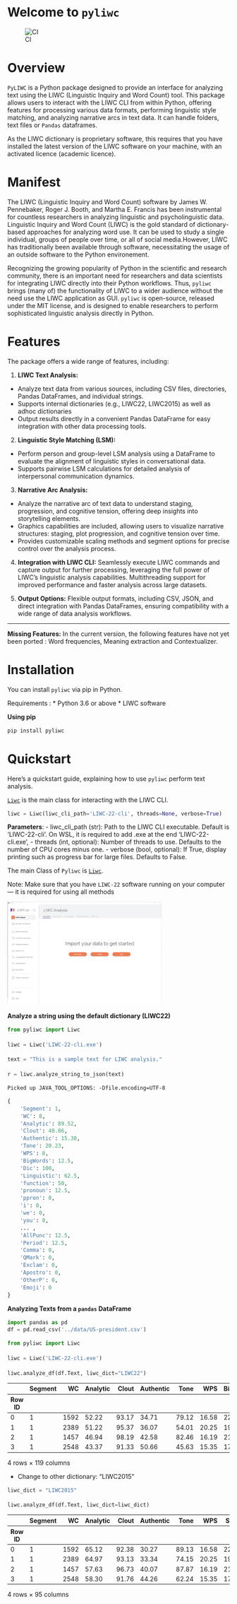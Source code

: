 # Welcome to `pyliwc`


<!-- WARNING: THIS FILE WAS AUTOGENERATED! DO NOT EDIT! -->

<figure>
<img
src="https://github.com/camille1/pyliwc/actions/workflows/test.yaml/badge.svg"
alt="CI" />
<figcaption aria-hidden="true">CI</figcaption>
</figure>

# Overview

`PyLIWC` is a Python package designed to provide an interface for
analyzing text using the LIWC (Linguistic Inquiry and Word Count) tool.
This package allows users to interact with the LIWC CLI from within
Python, offering features for processing various data formats,
performing linguistic style matching, and analyzing narrative arcs in
text data. It can handle folders, text files or `Pandas` dataframes.

As the LIWC dictionary is proprietary software, this requires that you
have installed the latest version of the LIWC software on your machine,
with an activated licence (academic licence).

# Manifest

The LIWC (Linguistic Inquiry and Word Count) software by James W.
Pennebaker, Roger J. Booth, and Martha E. Francis has been instrumental
for countless researchers in analyzing linguistic and psycholinguistic
data. Linguistic Inquiry and Word Count (LIWC) is the gold standard of
dictionary-based approaches for analyzing word use. It can be used to
study a single individual, groups of people over time, or all of social
media.However, LIWC has traditionally been available through software,
necessitating the usage of an outside software to the Python
environement.

Recognizing the growing popularity of Python in the scientific and
research community, there is an important need for researchers and data
scientists for integrating LIWC directly into their Python workflows.
Thus, `pyliwc` brings (many of) the functionality of LIWC to a wider
audience without the need use the LIWC application as GUI. `pyliwc` is
open-source, released under the MIT license, and is designed to enable
researchers to perform sophisticated linguistic analysis directly in
Python.

# Features

The package offers a wide range of features, including:

1.  **LIWC Text Analysis:**

- Analyze text data from various sources, including CSV files,
  directories, Pandas DataFrames, and individual strings.
- Supports internal dictionaries (e.g., LIWC22, LIWC2015) as well as
  adhoc dictionaries
- Output results directly in a convenient Pandas DataFrame for easy
  integration with other data processing tools.

2.  **Linguistic Style Matching (LSM):**

- Perform person and group-level LSM analysis using a DataFrame to
  evaluate the alignment of linguistic styles in conversational data.
- Supports pairwise LSM calculations for detailed analysis of
  interpersonal communication dynamics.

3.  **Narrative Arc Analysis:**

- Analyze the narrative arc of text data to understand staging,
  progression, and cognitive tension, offering deep insights into
  storytelling elements.
- Graphics capabilities are included, allowing users to visualize
  narrative structures: staging, plot progression, and cognitive tension
  over time.
- Provides customizable scaling methods and segment options for precise
  control over the analysis process.

4.  **Integration with LIWC CLI:** Seamlessly execute LIWC commands and
    capture output for further processing, leveraging the full power of
    LIWC’s linguistic analysis capabilities. Multithreading support for
    improved performance and faster analysis across large datasets.

5.  **Output Options:** Flexible output formats, including CSV, JSON,
    and direct integration with Pandas DataFrames, ensuring
    compatibility with a wide range of data analysis workflows.

------------------------------------------------------------------------

**Missing Features:** In the current version, the following features
have not yet been ported : Word frequencies, Meaning extraction and
Contextualizer.

# Installation

You can install `pyliwc` via pip in Python.

Requirements : \* Python 3.6 or above \* LIWC software

**Using pip**

``` sh
pip install pyliwc
```

# Quickstart

Here’s a quickstart guide, explaining how to use `pyliwc` perform text
analysis.

[`Liwc`](https://camillelacan.github.io/pyliwc/core.html#liwc) is the
main class for interacting with the LIWC CLI.

``` python
liwc = Liwc(liwc_cli_path='LIWC-22-cli', threads=None, verbose=True) 
```

**Parameters**: - liwc_cli_path (str): Path to the LIWC CLI executable.
Default is ‘LIWC-22-cli’. On WSL, it is required to add .exe at the end
‘LIWC-22-cli.exe’, - threads (int, optional): Number of threads to use.
Defaults to the number of CPU cores minus one. - verbose (bool,
optional): If True, display printing such as progress bar for large
files. Defaults to False.

The main Class of `Pyliwc` is
[`Liwc`](https://camillelacan.github.io/pyliwc/core.html#liwc).

<div class="alert alert-info">

Note: Make sure that you have `LIWC-22` software running on your
computer — it is required for using all methods

</div>

<!-- ![liwc22_interface.jpg](images/liwc22_interface.jpg) -->

<img src="./nbs/images/liwc22_interface.jpg" width="350">

**Analyze a string using the default dictionary (LIWC22)**

``` python
from pyliwc import Liwc

liwc = Liwc('LIWC-22-cli.exe')

text = "This is a sample text for LIWC analysis."

r = liwc.analyze_string_to_json(text)
```

    Picked up JAVA_TOOL_OPTIONS: -Dfile.encoding=UTF-8

``` python
{
    'Segment': 1,
    'WC': 8,
    'Analytic': 89.52,
    'Clout': 40.06,
    'Authentic': 15.38,
    'Tone': 20.23,
    'WPS': 8,
    'BigWords': 12.5,
    'Dic': 100,
    'Linguistic': 62.5,
    'function': 50,
    'pronoun': 12.5,
    'ppron': 0,
    'i': 0,
    'we': 0,
    'you': 0,
    ... ,
    'AllPunc': 12.5,
    'Period': 12.5,
    'Comma': 0,
    'QMark': 0,
    'Exclam': 0,
    'Apostro': 0,
    'OtherP': 0,
    'Emoji': 0
}

```

**Analyzing Texts from a `pandas` DataFrame**

``` python
import pandas as pd
df = pd.read_csv('../data/US-president.csv')
```

``` python
from pyliwc import Liwc

liwc = Liwc('LIWC-22-cli.exe')

liwc.analyze_df(df.Text, liwc_dict="LIWC22")
```

<div>
<style scoped>
    .dataframe tbody tr th:only-of-type {
        vertical-align: middle;
    }
&#10;    .dataframe tbody tr th {
        vertical-align: top;
    }
&#10;    .dataframe thead th {
        text-align: right;
    }
</style>

<table class="dataframe" data-quarto-postprocess="true" data-border="1">
<thead>
<tr class="header" style="text-align: right;">
<th data-quarto-table-cell-role="th"></th>
<th data-quarto-table-cell-role="th">Segment</th>
<th data-quarto-table-cell-role="th">WC</th>
<th data-quarto-table-cell-role="th">Analytic</th>
<th data-quarto-table-cell-role="th">Clout</th>
<th data-quarto-table-cell-role="th">Authentic</th>
<th data-quarto-table-cell-role="th">Tone</th>
<th data-quarto-table-cell-role="th">WPS</th>
<th data-quarto-table-cell-role="th">BigWords</th>
<th data-quarto-table-cell-role="th">Dic</th>
<th data-quarto-table-cell-role="th">Linguistic</th>
<th data-quarto-table-cell-role="th">...</th>
<th data-quarto-table-cell-role="th">nonflu</th>
<th data-quarto-table-cell-role="th">filler</th>
<th data-quarto-table-cell-role="th">AllPunc</th>
<th data-quarto-table-cell-role="th">Period</th>
<th data-quarto-table-cell-role="th">Comma</th>
<th data-quarto-table-cell-role="th">QMark</th>
<th data-quarto-table-cell-role="th">Exclam</th>
<th data-quarto-table-cell-role="th">Apostro</th>
<th data-quarto-table-cell-role="th">OtherP</th>
<th data-quarto-table-cell-role="th">Emoji</th>
</tr>
<tr class="odd">
<th data-quarto-table-cell-role="th">Row ID</th>
<th data-quarto-table-cell-role="th"></th>
<th data-quarto-table-cell-role="th"></th>
<th data-quarto-table-cell-role="th"></th>
<th data-quarto-table-cell-role="th"></th>
<th data-quarto-table-cell-role="th"></th>
<th data-quarto-table-cell-role="th"></th>
<th data-quarto-table-cell-role="th"></th>
<th data-quarto-table-cell-role="th"></th>
<th data-quarto-table-cell-role="th"></th>
<th data-quarto-table-cell-role="th"></th>
<th data-quarto-table-cell-role="th"></th>
<th data-quarto-table-cell-role="th"></th>
<th data-quarto-table-cell-role="th"></th>
<th data-quarto-table-cell-role="th"></th>
<th data-quarto-table-cell-role="th"></th>
<th data-quarto-table-cell-role="th"></th>
<th data-quarto-table-cell-role="th"></th>
<th data-quarto-table-cell-role="th"></th>
<th data-quarto-table-cell-role="th"></th>
<th data-quarto-table-cell-role="th"></th>
<th data-quarto-table-cell-role="th"></th>
</tr>
</thead>
<tbody>
<tr class="odd">
<td data-quarto-table-cell-role="th">0</td>
<td>1</td>
<td>1592</td>
<td>52.22</td>
<td>93.17</td>
<td>34.71</td>
<td>79.12</td>
<td>16.58</td>
<td>22.49</td>
<td>91.21</td>
<td>66.46</td>
<td>...</td>
<td>0</td>
<td>0</td>
<td>14.20</td>
<td>5.97</td>
<td>6.53</td>
<td>0.06</td>
<td>0</td>
<td>0.63</td>
<td>1.01</td>
<td>0</td>
</tr>
<tr class="even">
<td data-quarto-table-cell-role="th">1</td>
<td>1</td>
<td>2389</td>
<td>51.22</td>
<td>95.37</td>
<td>36.07</td>
<td>54.01</td>
<td>20.25</td>
<td>19.21</td>
<td>90.37</td>
<td>68.48</td>
<td>...</td>
<td>0</td>
<td>0</td>
<td>12.98</td>
<td>5.11</td>
<td>6.20</td>
<td>0.00</td>
<td>0</td>
<td>0.54</td>
<td>1.13</td>
<td>0</td>
</tr>
<tr class="odd">
<td data-quarto-table-cell-role="th">2</td>
<td>1</td>
<td>1457</td>
<td>46.94</td>
<td>98.19</td>
<td>42.58</td>
<td>82.46</td>
<td>16.19</td>
<td>21.89</td>
<td>91.08</td>
<td>66.78</td>
<td>...</td>
<td>0</td>
<td>0</td>
<td>15.31</td>
<td>6.18</td>
<td>7.28</td>
<td>0.00</td>
<td>0</td>
<td>0.75</td>
<td>1.10</td>
<td>0</td>
</tr>
<tr class="even">
<td data-quarto-table-cell-role="th">3</td>
<td>1</td>
<td>2548</td>
<td>43.37</td>
<td>91.33</td>
<td>50.66</td>
<td>45.63</td>
<td>15.35</td>
<td>17.39</td>
<td>93.21</td>
<td>71.15</td>
<td>...</td>
<td>0</td>
<td>0</td>
<td>19.66</td>
<td>6.28</td>
<td>9.11</td>
<td>0.39</td>
<td>0</td>
<td>1.69</td>
<td>2.20</td>
<td>0</td>
</tr>
</tbody>
</table>

<p>4 rows × 119 columns</p>
</div>

- Change to other dictionary: “LIWC2015”

``` python
liwc_dict = "LIWC2015" 

liwc.analyze_df(df.Text, liwc_dict=liwc_dict)
```

<div>
<style scoped>
    .dataframe tbody tr th:only-of-type {
        vertical-align: middle;
    }
&#10;    .dataframe tbody tr th {
        vertical-align: top;
    }
&#10;    .dataframe thead th {
        text-align: right;
    }
</style>

<table class="dataframe" data-quarto-postprocess="true" data-border="1">
<thead>
<tr class="header" style="text-align: right;">
<th data-quarto-table-cell-role="th"></th>
<th data-quarto-table-cell-role="th">Segment</th>
<th data-quarto-table-cell-role="th">WC</th>
<th data-quarto-table-cell-role="th">Analytic</th>
<th data-quarto-table-cell-role="th">Clout</th>
<th data-quarto-table-cell-role="th">Authentic</th>
<th data-quarto-table-cell-role="th">Tone</th>
<th data-quarto-table-cell-role="th">WPS</th>
<th data-quarto-table-cell-role="th">Sixltr</th>
<th data-quarto-table-cell-role="th">Dic</th>
<th data-quarto-table-cell-role="th">function</th>
<th data-quarto-table-cell-role="th">...</th>
<th data-quarto-table-cell-role="th">Colon</th>
<th data-quarto-table-cell-role="th">SemiC</th>
<th data-quarto-table-cell-role="th">QMark</th>
<th data-quarto-table-cell-role="th">Exclam</th>
<th data-quarto-table-cell-role="th">Dash</th>
<th data-quarto-table-cell-role="th">Quote</th>
<th data-quarto-table-cell-role="th">Apostro</th>
<th data-quarto-table-cell-role="th">Parenth</th>
<th data-quarto-table-cell-role="th">OtherP</th>
<th data-quarto-table-cell-role="th">Emoji</th>
</tr>
<tr class="odd">
<th data-quarto-table-cell-role="th">Row ID</th>
<th data-quarto-table-cell-role="th"></th>
<th data-quarto-table-cell-role="th"></th>
<th data-quarto-table-cell-role="th"></th>
<th data-quarto-table-cell-role="th"></th>
<th data-quarto-table-cell-role="th"></th>
<th data-quarto-table-cell-role="th"></th>
<th data-quarto-table-cell-role="th"></th>
<th data-quarto-table-cell-role="th"></th>
<th data-quarto-table-cell-role="th"></th>
<th data-quarto-table-cell-role="th"></th>
<th data-quarto-table-cell-role="th"></th>
<th data-quarto-table-cell-role="th"></th>
<th data-quarto-table-cell-role="th"></th>
<th data-quarto-table-cell-role="th"></th>
<th data-quarto-table-cell-role="th"></th>
<th data-quarto-table-cell-role="th"></th>
<th data-quarto-table-cell-role="th"></th>
<th data-quarto-table-cell-role="th"></th>
<th data-quarto-table-cell-role="th"></th>
<th data-quarto-table-cell-role="th"></th>
<th data-quarto-table-cell-role="th"></th>
</tr>
</thead>
<tbody>
<tr class="odd">
<td data-quarto-table-cell-role="th">0</td>
<td>1</td>
<td>1592</td>
<td>65.12</td>
<td>92.38</td>
<td>30.27</td>
<td>89.13</td>
<td>16.58</td>
<td>22.49</td>
<td>89.38</td>
<td>53.33</td>
<td>...</td>
<td>0.38</td>
<td>0.38</td>
<td>0.06</td>
<td>0</td>
<td>0.00</td>
<td>0.25</td>
<td>0.63</td>
<td>0</td>
<td>0.00</td>
<td>0</td>
</tr>
<tr class="even">
<td data-quarto-table-cell-role="th">1</td>
<td>1</td>
<td>2389</td>
<td>64.97</td>
<td>93.13</td>
<td>33.34</td>
<td>74.15</td>
<td>20.25</td>
<td>19.21</td>
<td>87.57</td>
<td>55.04</td>
<td>...</td>
<td>0.13</td>
<td>0.21</td>
<td>0.00</td>
<td>0</td>
<td>0.63</td>
<td>0.08</td>
<td>0.54</td>
<td>0</td>
<td>0.08</td>
<td>0</td>
</tr>
<tr class="odd">
<td data-quarto-table-cell-role="th">2</td>
<td>1</td>
<td>1457</td>
<td>57.63</td>
<td>96.73</td>
<td>40.07</td>
<td>87.87</td>
<td>16.19</td>
<td>21.89</td>
<td>87.99</td>
<td>53.12</td>
<td>...</td>
<td>0.55</td>
<td>0.34</td>
<td>0.00</td>
<td>0</td>
<td>0.07</td>
<td>0.14</td>
<td>0.75</td>
<td>0</td>
<td>0.00</td>
<td>0</td>
</tr>
<tr class="even">
<td data-quarto-table-cell-role="th">3</td>
<td>1</td>
<td>2548</td>
<td>58.30</td>
<td>91.76</td>
<td>44.26</td>
<td>62.24</td>
<td>15.35</td>
<td>17.39</td>
<td>90.07</td>
<td>55.42</td>
<td>...</td>
<td>0.90</td>
<td>0.39</td>
<td>0.39</td>
<td>0</td>
<td>0.16</td>
<td>0.63</td>
<td>1.69</td>
<td>0</td>
<td>0.12</td>
<td>0</td>
</tr>
</tbody>
</table>

<p>4 rows × 95 columns</p>
</div>
